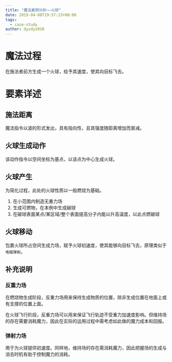 ```yaml
---
title: "魔法案例分析——火球"
date: 2019-04-08T19:57:23+08:00
tags:
  - case-study
author: dyzdyz010
---
```


# 魔法过程

在施法者前方生成一个火球，给予其速度，使其向目标飞去。

# 要素详述

## 施法距离

魔法指令以波的形式发出，具有指向性，且其强度随距离增加而衰减。

## 火球生成动作

该动作指令以空间坐标为基点，以该点为中心生成火球。

## 火球产生

为简化过程，此处的火球性质以一般燃烧为基础。

1. 在小范围内制造无重力场
2. 生成可燃物，在本例中生成碳球
3. 在碳球表面某点/某区域/整个表面提高分子内能以升高温度，以此点燃碳球

## 火球移动

包裹火球所占空间生成力场，赋予火球初速度，使其能够向目标飞去，原理类似于`电磁弹射`。

## 补充说明

### 反重力场

在燃烧物生成阶段，反重力场用来保持生成物质的位置，除非生成位置在地面上或有支撑的位置上面。

在火球飞行阶段，反重力场可以用来保证飞行轨迹不受重力加速度影响。但维持场的存在需要消耗魔力，因此在实际的运用过程中需考虑如此做的魔力成本和回报。

### 弹射力场

用于为火球提供初速度。同样地，维持场的存在需消耗魔力，因此把握场的生成与消去时机有助于控制魔力的消耗。
